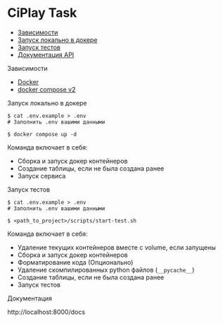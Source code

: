 # CiPlay Task

- [Зависимости](#requirements)
- [Запуск локально в докере](#local)
- [Запуск тестов](#tests)
- [Документация API](#docs)

<a id="requirements">Зависимости</a>

- [Docker](https://www.docker.com/)
- [docker compose v2](https://docs.docker.com/compose/install/)

<a id="local">Запуск локально в докере</a>

```shell
$ cat .env.example > .env
# Заполнить .env вашими данными

$ docker compose up -d 
```
Команда включает в себя:
- Cборка и запуск докер контейнеров
- Создание таблицы, если не была создана ранее 
- Запуск сервиса


<a id="tests">Запуск тестов</a>
```shell
$ cat .env.example > .env
# Заполнить .env вашими данными

$ <path_to_project>/scripts/start-test.sh
```
Команда включает в себя:
- Удаление текущих контейнеров вместе с volume, если запущены
- Сборка и запуск докер контейнеров
- Форматирование кода (Опционально)
- Удаление скомпилированных python файлов (`__pycache__`)
- Создание таблицы, если не была создана ранее 
- Запуск тестов


<a id="docs">Документация</a>

http://localhost:8000/docs

